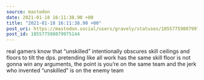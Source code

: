 ```yaml
---
source: mastodon
date: 2021-01-18 16:11:38.90 +00
title: "2021-01-18 16:11:38.90 +00"
post_uri: https://mastodon.social/users/gravely/statuses/105577598079975144
post_id: 105577598079975144
---
```

real gamers know that “unskilled” intentionally obscures skill ceilings and floors to tilt the dps. pretending like all work has the same skill floor is not gonna win any arguments, the point is you’re on the same team and the jerk who invented “unskilled” is on the enemy team


